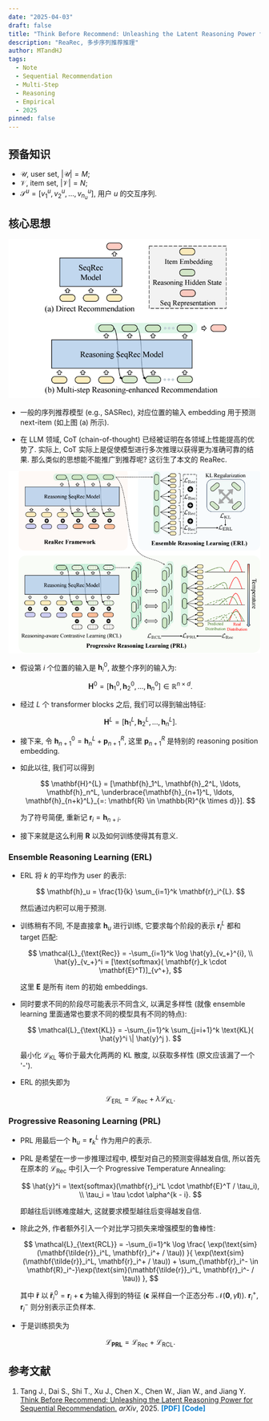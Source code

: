```yaml
---
date: "2025-04-03"
draft: false
title: "Think Before Recommend: Unleashing the Latent Reasoning Power for Sequential Recommendation"
description: "ReaRec, 多步序列推荐推理"
author: MTandHJ
tags:
  - Note
  - Sequential Recommendation
  - Multi-Step
  - Reasoning
  - Empirical
  - 2025
pinned: false
---
```



## 预备知识

- $\mathcal{U}$, user set, $|\mathcal{U}| = M$;
- $\mathcal{V}$, item set, $|\mathcal{V}| = N$;
- $\mathcal{S}^u = [v_1^u, v_2^u, \ldots, v_{n_u}^u]$, 用户 $u$ 的交互序列.

## 核心思想

![20250403212901](https://raw.githubusercontent.com/MTandHJ/blog_source/master/images/20250403212901.png)

- 一般的序列推荐模型 (e.g., SASRec), 对应位置的输入 embedding 用于预测 next-item (如上图 (a) 所示).

- 在 LLM 领域, CoT (chain-of-thought) 已经被证明在各领域上性能提高的优势了. 实际上, CoT 实际上是促使模型进行多次推理以获得更为准确可靠的结果. 那么类似的思想能不能推广到推荐呢? 这衍生了本文的 ReaRec.

![20250403213425](https://raw.githubusercontent.com/MTandHJ/blog_source/master/images/20250403213425.png)

- 假设第 $i$ 个位置的输入是 $\mathbf{h}_i^0$, 故整个序列的输入为:

    $$
    \mathbf{H}^{0} = [\mathbf{h}_1^0, \mathbf{h}_2^0, \ldots, \mathbf{h}_n^0] \in \mathbb{R}^{n \times d}.
    $$

- 经过 $L$ 个 transformer blocks 之后, 我们可以得到输出特征:

    $$
    \mathbf{H}^{L} = [\mathbf{h}_1^L, \mathbf{h}_2^L, \ldots, \mathbf{h}_n^L].
    $$

- 接下来, 令 $\mathbf{h}_{n+1}^0 = \mathbf{h}_n^L + \mathbf{p}_{n+1}^R$, 这里 $\mathbf{p}_{n+1}^R$ 是特别的 reasoning position embedding. 

- 如此以往, 我们可以得到

    $$
    \mathbf{H}^{L} = [\mathbf{h}_1^L, \mathbf{h}_2^L, \ldots, \mathbf{h}_n^L, \underbrace{\mathbf{h}_{n+1}^L, \ldots, \mathbf{h}_{n+k}^L}_{=: \mathbf{R} \in \mathbb{R}^{k \times d}}].
    $$

    为了符号简便, 重新记 $\mathbf{r}_i = \mathbf{h}_{n+i}$.

- 接下来就是这么利用 $\mathbf{R}$ 以及如何训练使得其有意义.

### Ensemble Reasoning Learning (ERL)

- ERL 将 $k$ 的平均作为 user 的表示:

    $$
    \mathbf{h}_u = \frac{1}{k} \sum_{i=1}^k \mathbf{r}_i^{L}.
    $$

    然后通过内积可以用于预测.

- 训练稍有不同, 不是直接拿 $\mathbf{h}_u$ 进行训练, 它要求每个阶段的表示 $\mathbf{r}_i^L$ 都和 target 匹配:

    $$
    \mathcal{L}_{\text{Rec}} = -\sum_{i=1}^k \log \hat{y}_{v_+}^{i}, \\
    \hat{y}_{v_+}^i = [\text{softmax}( \mathbf{r}_k \cdot \mathbf{E}^T)]_{v^+},
    $$

    这里 $\mathbf{E}$ 是所有 item 的初始 embeddings.

- 同时要求不同的阶段尽可能表示不同含义, 以满足多样性 (就像 ensemble learning 里面通常也要求不同的模型具有不同的特点):

    $$
    \mathcal{L}_{\text{KL}} = -\sum_{i=1}^k \sum_{j=i+1}^k \text{KL}(
        \hat{y}^i \| \hat{y}^j
    ).
    $$

    最小化 $\mathcal{L}_{\text{KL}}$ 等价于最大化两两的 KL 散度, 以获取多样性 (原文应该漏了一个 '-').

- ERL 的损失即为

    $$
    \mathcal{L}_{\text{ERL}} = \mathcal{L}_{\text{Rec}} + \lambda
    \mathcal{L}_{\text{KL}}.
    $$


### Progressive Reasoning Learning (PRL)

- PRL 用最后一个 $\mathbf{h}_u = \mathbf{r}_k^L$ 作为用户的表示.

- PRL 是希望在一步一步推理过程中, 模型对自己的预测变得越发自信, 所以首先 在原本的 $\mathcal{L}_{\text{Rec}}$ 中引入一个 Progressive Temperature Annealing:

    $$
    \hat{y}^i = \text{softmax}(\mathbf{r}_i^L \cdot \mathbf{E}^T / \tau_i), \\
    \tau_i = \tau \cdot \alpha^{k - i}.
    $$

    即越往后训练难度越大, 这就要求模型越往后变得越发自信.

- 除此之外, 作者额外引入一个对比学习损失来增强模型的鲁棒性:

    $$
    \mathcal{L}_{\text{RCL}}
    = -\sum_{i=1}^k
    \log \frac{
        \exp(\text{sim}(\mathbf{\tilde{r}}_i^L, \mathbf{r}_i^+ / \tau))
    }{
        \exp(\text{sim}(\mathbf{\tilde{r}}_i^L, \mathbf{r}_i^+ / \tau))
        + \sum_{\mathbf{r}_i^- \in \mathbf{R}_i^-}\exp(\text{sim}(\mathbf{\tilde{r}}_i^L, \mathbf{r}_i^- / \tau))
    },
    $$

    其中 $\mathbf{\tilde{r}}$ 以 $\mathbf{\tilde{r}}_i^0 = \mathbf{r}_i + \bm{\epsilon}$ 为输入得到的特征 ($\bm{\epsilon}$ 采样自一个正态分布 $\mathcal{N}(\bm{0}, \gamma \bm{I})$). $\mathbf{r}_i^+, \mathbf{r}_i^-$ 则分别表示正负样本.

- 于是训练损失为

    $$
    \mathcal{L}_{\mathbf{PRL}} = \mathcal{L}_{\text{Rec}} + \mathcal{L}_{\text{RCL}}.
    $$

## 参考文献

<ol class="reference">
  <li>
    Tang J., Dai S., Shi T., Xu J., Chen X., Chen W., Jian W., and Jiang Y.
    <u>Think Before Recommend: Unleashing the Latent Reasoning Power for Sequential Recommendation.</u>
    <i>arXiv</i>, 2025.
    <a href="http://arxiv.org/abs/2503.22675" style="color: #007acc; font-weight: bold; text-decoration: none;">[PDF]</a>
    <a href="https://github.com/TangJiakai/ReaRec" style="color: #007acc; font-weight: bold; text-decoration: none;">[Code]</a>
  </li>
  <!-- 添加更多文献条目 -->
</ol>

